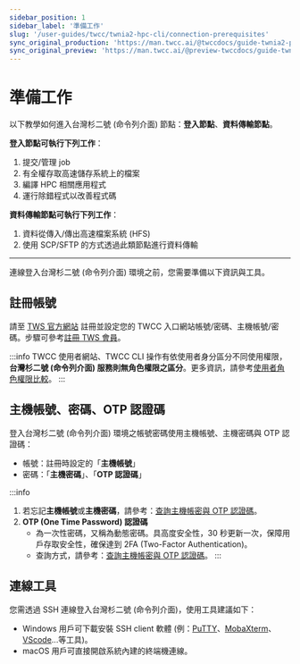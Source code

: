 ```yaml
---
sidebar_position: 1
sidebar_label: '準備工作'
slug: '/user-guides/twcc/twnia2-hpc-cli/connection-prerequisites'
sync_original_production: 'https://man.twcc.ai/@twccdocs/guide-twnia2-prerequisite-for-connection-zh' 
sync_original_preview: 'https://man.twcc.ai/@preview-twccdocs/guide-twnia2-prerequisite-for-connection-zh'
---
```


# 準備工作

以下教學如何進入台灣杉二號 (命令列介面) 節點：**登入節點**、**資料傳輸節點**。
 
**登入節點可執行下列工作**：
1. 提交/管理 job
2. 有全權存取高速儲存系統上的檔案
3. 編譯 HPC 相關應用程式
4. 運行除錯程式以改善程式碼

**資料傳輸節點可執行下列工作**：
1. 資料從傳入/傳出高速檔案系統 (HFS)
2. 使用 SCP/SFTP 的方式透過此類節點進行資料傳輸

---


連線登入台灣杉二號 (命令列介面) 環境之前，您需要準備以下資訊與工具。

## 註冊帳號

請至 [TWS 官方網站](https://tws.twcc.ai/) 註冊並設定您的 TWCC 入口網站帳號/密碼、主機帳號/密碼。步驟可參考[註冊 TWS 會員](/user-guides/tws-member-center/manage-member-accounts/sign-up-for-tws.md)。 

:::info
TWCC 使用者網站、TWCC CLI 操作有依使用者身分區分不同使用權限，**台灣杉二號 (命令列介面) 服務則無角色權限之區分**。更多資訊，請參考[<ins>使用者角色權限比較</ins>](https://man.twcc.ai/@twsdocs/role-main-zh)。
:::

## 主機帳號、密碼、OTP 認證碼

登入台灣杉二號 (命令列介面) 環境之帳號密碼使用主機帳號、主機密碼與 OTP 認證碼：

- 帳號：註冊時設定的「**主機帳號**」
- 密碼：「**主機密碼**」、「**OTP 認證碼**」

:::info
1. 若忘記**主機帳號**或**主機密碼**，請參考：[<ins>查詢主機帳密與 OTP 認證碼</ins>](/docs/user-guides/tws-member-center/system-account-password-otp)。
2. **OTP (One Time Password) 認證碼**
    - 為一次性密碼，又稱為動態密碼。具高度安全性，30 秒更新一次，保障用戶存取安全性，確保達到 2FA (Two-Factor Authentication)。
    - 查詢方式，請參考：[<ins>查詢主機帳密與 OTP 認證碼</ins>](/docs/user-guides/tws-member-center/system-account-password-otp)。
:::

## 連線工具

您需透過 SSH 連線登入台灣杉二號 (命令列介面)，使用工具建議如下：

- Windows 用戶可下載安裝 SSH client 軟體 (例：[PuTTY](https://www.chiark.greenend.org.uk/~sgtatham/putty/latest.html)、[MobaXterm](https://mobaxterm.mobatek.net/download-home-edition.html)、[VScode](https://code.visualstudio.com/blogs/2019/10/03/remote-ssh-tips-and-tricks)...等工具)。
- macOS 用戶可直接開啟系統內建的終端機連線。

